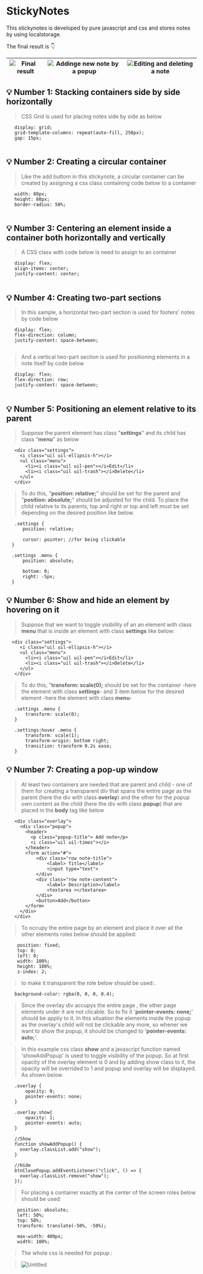# **StickyNotes**

This stickynotes is developed by pure javascript and css and stores notes by using localstorage.

The final result is 👇

|![Final result](https://user-images.githubusercontent.com/45565026/196662812-8887390b-4efc-4656-81ad-3d3c8b4b1cce.png)| ![Addinge new note by a popup](https://user-images.githubusercontent.com/45565026/196663112-54491bc5-2f06-4c3e-b2e0-afee36a5f4c1.png)|![Editing and deleting a note](https://user-images.githubusercontent.com/45565026/196663206-54463a95-1dc6-4204-b0a5-4b1059a8b495.png)
|--|--|--|




## 💡 Number 1: Stacking containers side by side horizontally
 > CSS Grid is used for placing notes side by side as below
 
 ```
    display: grid;
    grid-template-columns: repeat(auto-fill, 250px);
    gap: 15px;
    
```
## 💡 Number 2: Creating a circular container
 > Like the add buttom in this stickynote, a circular container can be created by assigning a css class containing code below to a container
 
 ```
    width: 80px;
    height: 80px;
    border-radius: 50%;
    
```
## 💡 Number 3: Centering an element inside a container both horizontally and vertically
 > A CSS class with code below is need to assign to an container
 
 ```
    display: flex;
    align-items: center;
    justify-content: center;
    
```
## 💡 Number 4: Creating two-part sections
 > In this sample, a horizontal two-part section is used for footers' notes by code below
 
 ```
    display: flex;
    flex-direction: column;
    justify-content: space-between;
    
```

 > And a vertical two-part section is used for positioning elements in a note itself by code below
 
 ```
    display: flex;
    flex-direction: row;
    justify-content: space-between;
    
```
## 💡 Number 5: Positioning an element relative to its parent
 > Suppose the parent element has class "**settings**" and its child has class "**menu**" as below
 ```
    <div class="settings">
      <i class="uil uil-ellipsis-h"></i>
      <ul class="menu">
        <li><i class="uil uil-pen"></i>Edit</li>
        <li><i class="uil uil-trash"></i>Delete</li>
      </ul>
    </div>
 ```
 
 > To do this, "**position: relative;**" should be set for the parent and "**position: absolute;**" should be adjusted for the child. To place the child relative to its parents, top and right or top and left must be set depending on the desired position like below.
 
 ```
    .settings {
       position: relative;

       cursor: pointer; //for being clickable
   }

   .settings .menu {
       position: absolute;

       bottom: 0;
       right: -5px;
   }

 ```
 
 ## 💡 Number 6: Show and hide an element by hovering on it
 > Suppose that we want to toggle visibility of an an element with class **menu** that is inside an element with class **settings** like below:
  ```
    <div class="settings">
       <i class="uil uil-ellipsis-h"></i>
       <ul class="menu">
         <li><i class="uil uil-pen"></i>Edit</li>
         <li><i class="uil uil-trash"></i>Delete</li>
       </ul>
     </div>
  ```
 > To do this, "**transform: scale(0);** should be set for the container -here the element with class **settings**- and 3 item below for the desired element -here the element with class **menu**-

```
   .settings .menu {
       transform: scale(0);
   }

   .settings:hover .menu {
       transform: scale(1);
       transform-origin: bottom right;
       transition: transform 0.2s ease;
   }

```
## 💡 Number 7: Creating a pop-up window
 > At least two containers are needed that are parent and child - one of them for creating a transparent div that spans the entire page as the parent (here the div with class **overlay**) and the other for the popup own content as the child (here the div with class **popup**) that are placed in the **body** tag  like below
 
```
   <div class="overlay">
     <div class="popup">
       <header>
         <p class="popup-title"> Add note</p>
         <i class="uil uil-times"></i>
       </header>
       <form action="#">
           <div class="row note-title">
               <label> Title</label>
               <input type="text">
           </div>
           <div class="row note-content">
               <label> Description</label>
               <textarea ></textarea>
           </div>
           <button>Add</button>
       </form>
     </div>
   </div>

```
> To occupy the entire page by an element and place it over all the other elements roles below should be applied:
```
    position: fixed;
    top: 0;
    left: 0;
    width: 100%;
    height: 100%;
    z-index: 2;
```
> to make it transparent the role below should be used:.

 ```
    background-color: rgba(0, 0, 0, 0.4);
 ```

> Since the overlay div accupys the entire page , the other page elements under it are not clicable. So to fix it '**pointer-events: none;**' should be appliy to it. In this situation the elements inside the popup as the overlay's child will not be clickable any more, so whener we want to show the popup, it should be changed to '**pointer-events: auto;**'.

> In this example css class **show** and a javascript function named 'showAddPopup' is used to toggle visibility of the popup. So at first opacity of the overlay element is 0 and by adding show class to it, the opacity will be overrided to 1 and popup and overlay will be displayed. As shown below

```
   .overlay {
       opacity: 0;
       pointer-events: none;
   }

   .overlay.show{
       opacity: 1;
       pointer-events: auto;
   }
```

```
   //Show
   function showAddPopup() {
     overlay.classList.add("show");
   }

   //Hide
   btnClosePopup.addEventListener("click", () => {
     overlay.classList.remove("show");
   });

```

> For placing a container exactly at the center of the screen roles below should be used:

```
    position: absolute;
    left: 50%;
    top: 50%;
    transform: translate(-50%, -50%);

    max-width: 400px;
    width: 100%;
```

> The whole css is needed for popup :

> ![Untitled](https://user-images.githubusercontent.com/45565026/196661284-5ec63e03-0262-45d1-8e77-69218df3b4bc.png)
